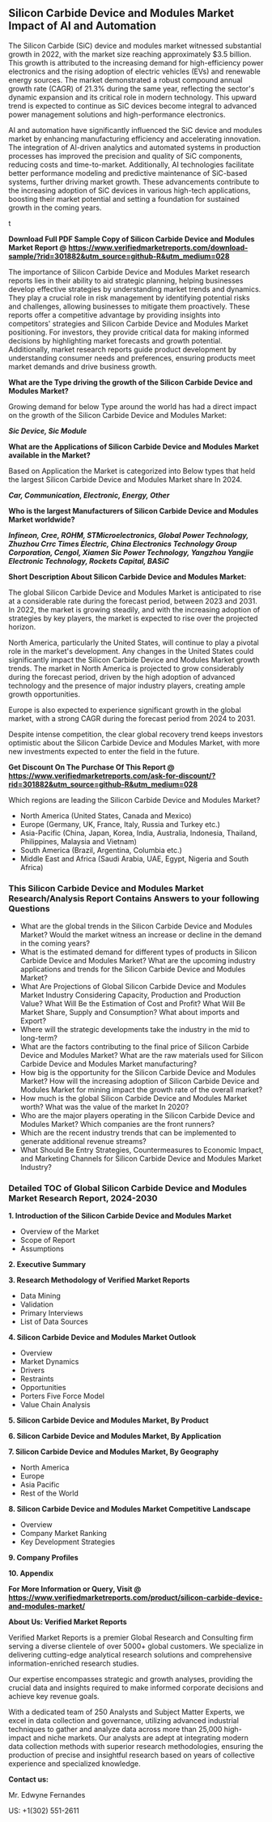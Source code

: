 <h2>Silicon Carbide Device and Modules Market Impact of AI and Automation</h2><p>The Silicon Carbide (SiC) device and modules market witnessed substantial growth in 2022, with the market size reaching approximately $3.5 billion. This growth is attributed to the increasing demand for high-efficiency power electronics and the rising adoption of electric vehicles (EVs) and renewable energy sources. The market demonstrated a robust compound annual growth rate (CAGR) of 21.3% during the same year, reflecting the sector's dynamic expansion and its critical role in modern technology. This upward trend is expected to continue as SiC devices become integral to advanced power management solutions and high-performance electronics.</p><p>AI and automation have significantly influenced the SiC device and modules market by enhancing manufacturing efficiency and accelerating innovation. The integration of AI-driven analytics and automated systems in production processes has improved the precision and quality of SiC components, reducing costs and time-to-market. Additionally, AI technologies facilitate better performance modeling and predictive maintenance of SiC-based systems, further driving market growth. These advancements contribute to the increasing adoption of SiC devices in various high-tech applications, boosting their market potential and setting a foundation for sustained growth in the coming years.</p>t</p><p id="" class=""><strong>Download Full PDF Sample Copy of Silicon Carbide Device and Modules Market Report @ <a href="https://www.verifiedmarketreports.com/download-sample/?rid=301882&utm_source=github-R&utm_medium=028" target="_blank">https://www.verifiedmarketreports.com/download-sample/?rid=301882&utm_source=github-R&utm_medium=028</a></strong></p><p>The importance of&nbsp;Silicon Carbide Device and Modules Market research reports lies in their ability to aid strategic planning, helping businesses develop effective strategies by understanding market trends and dynamics. They play a crucial role in risk management by identifying potential risks and challenges, allowing businesses to mitigate them proactively. These reports offer a competitive advantage by providing insights into competitors' strategies and Silicon Carbide Device and Modules Market positioning. For investors, they provide critical data for making informed decisions by highlighting market forecasts and growth potential. Additionally, market research reports guide product development by understanding consumer needs and preferences, ensuring products meet market demands and drive business growth.</p><p><strong>What are the&nbsp;Type driving the growth of the Silicon Carbide Device and Modules Market?</strong></p><p id="" class="">Growing demand for below Type around the world has had a direct impact on the growth of the Silicon Carbide Device and Modules Market:</p><em><strong>Sic Device, Sic Module</strong></em></p><strong>What are the&nbsp;Applications&nbsp;of Silicon Carbide Device and Modules Market available in the Market?</strong></p><p id="" class="">Based on Application the Market is categorized into Below types that held the largest Silicon Carbide Device and Modules Market share In 2024.</p><em><strong>Car, Communication, Electronic, Energy, Other</strong></em></p><strong>Who is the largest Manufacturers of Silicon Carbide Device and Modules Market worldwide?</strong></p><p><em><strong>Infineon, Cree, ROHM, STMicroelectronics, Global Power Technology, Zhuzhou Crrc Times Electric, China Electronics Technology Group Corporation, Cengol, Xiamen Sic Power Technology, Yangzhou Yangjie Electronic Technology, Rockets Capital, BASiC</strong></em></p><p id="" class=""><strong>Short Description About Silicon Carbide Device and Modules Market:</strong></p><p>The global Silicon Carbide Device and Modules Market is anticipated to rise at a considerable rate during the forecast period, between 2023 and 2031. In 2022, the market is growing steadily, and with the increasing adoption of strategies by key players, the market is expected to rise over the projected horizon.</p><p>North America, particularly the United States, will continue to play a pivotal role in the market's development. Any changes in the United States could significantly impact the Silicon Carbide Device and Modules Market growth trends. The market in North America is projected to grow considerably during the forecast period, driven by the high adoption of advanced technology and the presence of major industry players, creating ample growth opportunities.</p><p>Europe is also expected to experience significant growth in the global market, with a strong CAGR during the forecast period from 2024 to 2031.</p><p>Despite intense competition, the clear global recovery trend keeps investors optimistic about the Silicon Carbide Device and Modules Market, with more new investments expected to enter the field in the future.</p><p id="" class=""><strong>Get Discount On The Purchase Of This Report @ <a href="https://www.verifiedmarketreports.com/ask-for-discount/?rid=301882&utm_source=github-R&utm_medium=028" target="_blank">https://www.verifiedmarketreports.com/ask-for-discount/?rid=301882&utm_source=github-R&utm_medium=028</a></strong></p>Which regions are leading the Silicon Carbide Device and Modules Market?</p><ul><li>North America (United States, Canada and Mexico)</li><li>Europe (Germany, UK, France, Italy, Russia and Turkey etc.)</li><li>Asia-Pacific (China, Japan, Korea, India, Australia, Indonesia, Thailand, Philippines, Malaysia and Vietnam)</li><li>South America (Brazil, Argentina, Columbia etc.)</li><li>Middle East and Africa (Saudi Arabia, UAE, Egypt, Nigeria and South Africa)</li></ul><h3 id="" class="">This Silicon Carbide Device and Modules Market Research/Analysis Report Contains Answers to your following Questions</h3><ul><li>What are the global trends in the Silicon Carbide Device and Modules Market? Would the market witness an increase or decline in the demand in the coming years?</li><li>What is the estimated demand for different types of products in Silicon Carbide Device and Modules Market? What are the upcoming industry applications and trends for the Silicon Carbide Device and Modules Market?</li><li>What Are Projections of Global Silicon Carbide Device and Modules Market Industry Considering Capacity, Production and Production Value? What Will Be the Estimation of Cost and Profit? What Will Be Market Share, Supply and Consumption? What about imports and Export?</li><li>Where will the strategic developments take the industry in the mid to long-term?</li><li>What are the factors contributing to the final price of Silicon Carbide Device and Modules Market? What are the raw materials used for Silicon Carbide Device and Modules Market manufacturing?</li><li>How big is the opportunity for the Silicon Carbide Device and Modules Market? How will the increasing adoption of Silicon Carbide Device and Modules Market for mining impact the growth rate of the overall market?</li><li>How much is the global Silicon Carbide Device and Modules Market worth? What was the value of the market In 2020?</li><li>Who are the major players operating in the Silicon Carbide Device and Modules Market? Which companies are the front runners?</li><li>Which are the recent industry trends that can be implemented to generate additional revenue streams?</li><li>What Should Be Entry Strategies, Countermeasures to Economic Impact, and Marketing Channels for Silicon Carbide Device and Modules Market Industry?</li></ul><h3 id="" class="">Detailed TOC of Global Silicon Carbide Device and Modules Market Research Report, 2024-2030</h3><p id="" class=""><strong>1. Introduction of the Silicon Carbide Device and Modules Market</strong></p><ul><li>Overview of the Market</li><li>Scope of Report</li><li>Assumptions</li></ul><p id="" class=""><strong>2. Executive Summary</strong></p><p id="" class=""><strong>3. Research Methodology of Verified Market Reports</strong></p><ul><li>Data Mining</li><li>Validation</li><li>Primary Interviews</li><li>List of Data Sources</li></ul><p id="" class=""><strong>4. Silicon Carbide Device and Modules Market Outlook</strong></p><ul><li>Overview</li><li>Market Dynamics</li><li>Drivers</li><li>Restraints</li><li>Opportunities</li><li>Porters Five Force Model</li><li>Value Chain Analysis</li></ul><p id="" class=""><strong>5. Silicon Carbide Device and Modules Market, By Product</strong></p><p id="" class=""><strong>6. Silicon Carbide Device and Modules Market, By Application</strong></p><p id="" class=""><strong>7. Silicon Carbide Device and Modules Market, By Geography</strong></p><ul><li>North America</li><li>Europe</li><li>Asia Pacific</li><li>Rest of the World</li></ul><p id="" class=""><strong>8. Silicon Carbide Device and Modules Market Competitive Landscape</strong></p><ul><li>Overview</li><li>Company Market Ranking</li><li>Key Development Strategies</li></ul><p id="" class=""><strong>9. Company Profiles</strong></p><p id="" class=""><strong>10. Appendix</strong></p><p id="" class=""><strong>For More Information or Query, Visit @ <a href="https://www.verifiedmarketreports.com/product/silicon-carbide-device-and-modules-market/" target="_blank">https://www.verifiedmarketreports.com/product/silicon-carbide-device-and-modules-market/</a></strong></p><p id="" class=""><strong>About Us: Verified Market Reports</strong></p><p id="" class="">Verified Market Reports is a premier Global Research and Consulting firm serving a diverse clientele of over 5000+ global customers. We specialize in delivering cutting-edge analytical research solutions and comprehensive information-enriched research studies.</p><p id="" class="">Our expertise encompasses strategic and growth analyses, providing the crucial data and insights required to make informed corporate decisions and achieve key revenue goals.</p><p id="" class="">With a dedicated team of 250 Analysts and Subject Matter Experts, we excel in data collection and governance, utilizing advanced industrial techniques to gather and analyze data across more than 25,000 high-impact and niche markets. Our analysts are adept at integrating modern data collection methods with superior research methodologies, ensuring the production of precise and insightful research based on years of collective experience and specialized knowledge.</p><p id="" class=""><strong>Contact us:</strong></p><p id="" class="">Mr. Edwyne Fernandes</p><p id="" class="">US: +1(302) 551-2611</p>